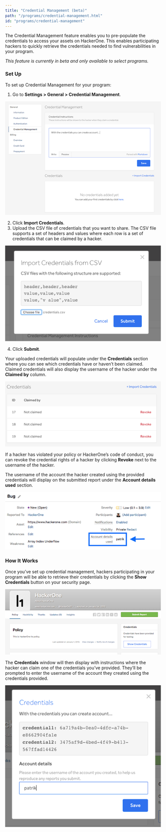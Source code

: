 ```yaml
---
title: "Credential Management (beta)"
path: "/programs/credential-management.html"
id: "programs/credential-management"
---
```


The Credential Management feature enables you to pre-populate the credentials to access your assets on HackerOne. This enables participating hackers to quickly retrieve the credentials needed to find vulnerabilities in your program.

<i>This feature is currently in beta and only available to select programs.</i>

### Set Up
To set up Credential Management for your program:
1. Go to <b>Settings > General > Credential Management</b>.

![credential-management-1](./images/credential-management-1.png)

2. Click <b>Import Credentials</b>.
3. Upload the CSV file of credentials that you want to share. The CSV file supports a set of headers and values where each row is a set of credentials that can be claimed by a hacker.

![credential-management-2](./images/credential-management-2.png)

4. Click <b>Submit</b>.

Your uploaded credentials will populate under the <b>Credentials</b> section where you can see which credentials have or haven’t been claimed. Claimed credentials will also display the username of the hacker under the <b>Claimed by</b> column.

![credential-management-3](./images/credential-management-3.png)

If a hacker has violated your policy or HackerOne’s code of conduct, you can revoke the credential rights of a hacker by clicking <b>Revoke</b> next to the username of the hacker.

The username of the account the hacker created using the provided credentials will display on the submitted report under the <b>Account details used</b> section.

![credential-management-4](./images/credential-management-4.png)

### How It Works
Once you’ve set up credential management, hackers participating in your program will be able to retrieve their credentials by clicking the <b>Show Credentials</b> button on your security page.

![credential-management-5](./images/credential-management-5.png)

The <b>Credentials</b> window will then display with instructions where the hacker can claim one of the credentials you’ve provided. They’ll be prompted to enter the username of the account they created using the credentials provided.

![credential-management-6](./images/credential-management-6.png)
